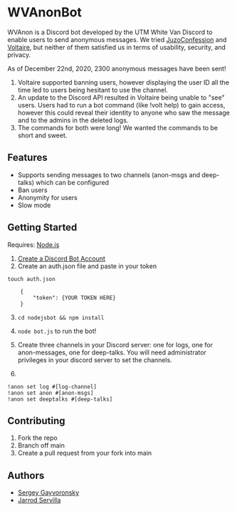 # WVAnonBot

WVAnon is a Discord bot developed by the UTM White Van Discord to enable users to send anonymous messages. We tried <a href="https://disforge.com/bot/288-juzoconfession">JuzoConfession</a> and <a href="https://nminchow.github.io/VoltaireWeb/">Voltaire</a>, but neither of them satisfied us in terms of usability, security, and privacy.

As of December 22nd, 2020, 2300 anonymous messages have been sent!

1. Voltaire supported banning users, however displaying the user ID all the time led to users being hesitant to use the channel.
2. An update to the Discord API resulted in Voltaire being unable to "see" users. Users had to run a bot command (like !volt help) to gain access, however this could reveal their identity to anyone who saw the message and to the admins in the deleted logs.
3. The commands for both were long! We wanted the commands to be short and sweet.

## Features

- Supports sending messages to two channels (anon-msgs and deep-talks) which can be configured
- Ban users
- Anonymity for users
- Slow mode

## Getting Started

Requires: <a href="https://nodejs.org/en/">Node.js</a>

1. <a href="https://discordpy.readthedocs.io/en/latest/discord.html">Create a Discord Bot Account</a>
2. Create an auth.json file and paste in your token

`touch auth.json`

```
    {
        "token": {YOUR TOKEN HERE}
    }
```

3. `cd nodejsbot && npm install`

4. `node bot.js` to run the bot!

5. Create three channels in your Discord server: one for logs, one for anon-messages, one for deep-talks.
   You will need administrator privileges in your discord server to set the channels.

6.

```
!anon set log #[log-channel]
!anon set anon #[anon-msgs]
!anon set deeptalks #[deep-talks]
```

## Contributing

1. Fork the repo
2. Branch off main
3. Create a pull request from your fork into main

## Authors

- <a href="https://github.com/SergeyGV">Sergey Gayvoronsky</a>
- <a href="https://github.com/jcserv">Jarrod Servilla</a>
